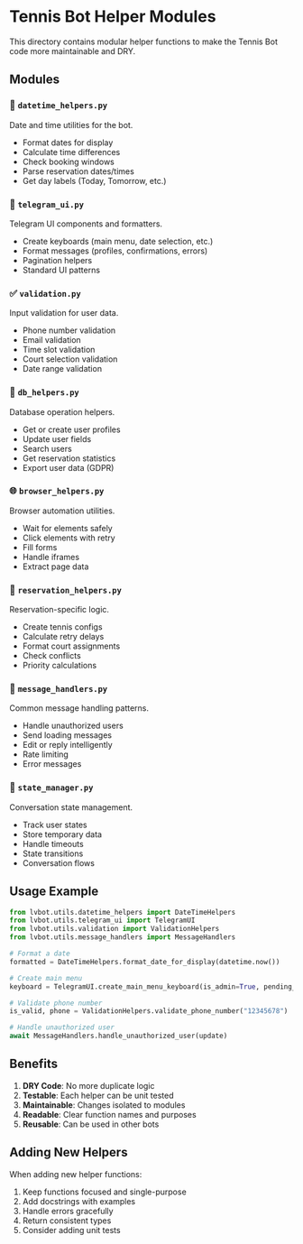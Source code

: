 # Tennis Bot Helper Modules

This directory contains modular helper functions to make the Tennis Bot code more maintainable and DRY.

## Modules

### 📅 `datetime_helpers.py`
Date and time utilities for the bot.
- Format dates for display
- Calculate time differences
- Check booking windows
- Parse reservation dates/times
- Get day labels (Today, Tomorrow, etc.)

### 🎨 `telegram_ui.py`
Telegram UI components and formatters.
- Create keyboards (main menu, date selection, etc.)
- Format messages (profiles, confirmations, errors)
- Pagination helpers
- Standard UI patterns

### ✅ `validation.py`
Input validation for user data.
- Phone number validation
- Email validation
- Time slot validation
- Court selection validation
- Date range validation

### 💾 `db_helpers.py`
Database operation helpers.
- Get or create user profiles
- Update user fields
- Search users
- Get reservation statistics
- Export user data (GDPR)

### 🌐 `browser_helpers.py`
Browser automation utilities.
- Wait for elements safely
- Click elements with retry
- Fill forms
- Handle iframes
- Extract page data

### 🎾 `reservation_helpers.py`
Reservation-specific logic.
- Create tennis configs
- Calculate retry delays
- Format court assignments
- Check conflicts
- Priority calculations

### 💬 `message_handlers.py`
Common message handling patterns.
- Handle unauthorized users
- Send loading messages
- Edit or reply intelligently
- Rate limiting
- Error messages

### 🔄 `state_manager.py`
Conversation state management.
- Track user states
- Store temporary data
- Handle timeouts
- State transitions
- Conversation flows

## Usage Example

```python
from lvbot.utils.datetime_helpers import DateTimeHelpers
from lvbot.utils.telegram_ui import TelegramUI
from lvbot.utils.validation import ValidationHelpers
from lvbot.utils.message_handlers import MessageHandlers

# Format a date
formatted = DateTimeHelpers.format_date_for_display(datetime.now())

# Create main menu
keyboard = TelegramUI.create_main_menu_keyboard(is_admin=True, pending_count=5)

# Validate phone number
is_valid, phone = ValidationHelpers.validate_phone_number("12345678")

# Handle unauthorized user
await MessageHandlers.handle_unauthorized_user(update)
```

## Benefits

1. **DRY Code**: No more duplicate logic
2. **Testable**: Each helper can be unit tested
3. **Maintainable**: Changes isolated to modules
4. **Readable**: Clear function names and purposes
5. **Reusable**: Can be used in other bots

## Adding New Helpers

When adding new helper functions:
1. Keep functions focused and single-purpose
2. Add docstrings with examples
3. Handle errors gracefully
4. Return consistent types
5. Consider adding unit tests